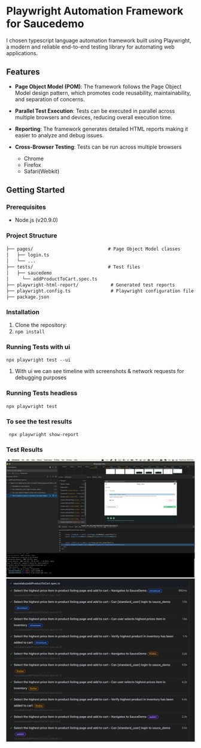# Playwright Automation Framework for Saucedemo

I chosen typescript language automation framework built using Playwright, a modern and reliable end-to-end testing library for automating web applications.
## Features

- **Page Object Model (POM)**: The framework follows the Page Object Model design pattern, which promotes code reusability, maintainability, and separation of concerns.
- **Parallel Test Execution**: Tests can be executed in parallel across multiple browsers and devices, reducing overall execution time.
  
- **Reporting**: The framework generates detailed HTML reports  making it easier to analyze and debug issues.
- **Cross-Browser Testing**: Tests can be run across multiple browsers 
  - Chrome
  - Firefox
  - Safari(Webkit)

## Getting Started

### Prerequisites

- Node.js (v20.9.0)

### Project Structure
```
├── pages/                            # Page Object Model classes
│   ├── login.ts
│   └── ...
├── tests/                            # Test files
│   ├── saucedemo
│     └── addProductToCart.spec.ts
├── playwright-html-report/            # Generated test reports
├── playwright.config.ts               # Playwright configuration file
├── package.json
```
### Installation

1. Clone the repository:
2. `npm install` 

### Running Tests with ui 

```
npx playwright test --ui
```

1. With ui we can see timeline with screenshots & network requests for debugging purposes


### Running Tests headless

```
npx playwright test
```

### To see the test results

```
 npx playwright show-report

```

### Test Results
![alt text](https://github.com/Jai-Gogineni/saucedemo-playwright/blob/main/Screenshot%202024-06-06%20at%2009.47.34.png)
![alt text](https://github.com/Jai-Gogineni/saucedemo-playwright/blob/main/Screenshot%202024-06-06%20at%2009.25.09.png)
